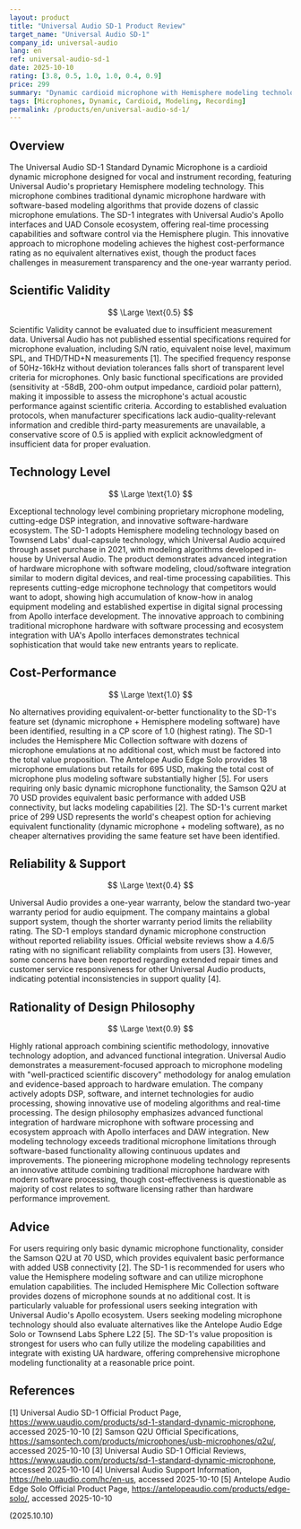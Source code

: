 ```yaml
---
layout: product
title: "Universal Audio SD-1 Product Review"
target_name: "Universal Audio SD-1"
company_id: universal-audio
lang: en
ref: universal-audio-sd-1
date: 2025-10-10
rating: [3.8, 0.5, 1.0, 1.0, 0.4, 0.9]
price: 299
summary: "Dynamic cardioid microphone with Hemisphere modeling technology offering dozens of microphone emulations. Achieves highest cost-performance rating as no equivalent alternatives exist. Limited by insufficient measurement data and one-year warranty period."
tags: [Microphones, Dynamic, Cardioid, Modeling, Recording]
permalink: /products/en/universal-audio-sd-1/
---
```


## Overview

The Universal Audio SD-1 Standard Dynamic Microphone is a cardioid dynamic microphone designed for vocal and instrument recording, featuring Universal Audio's proprietary Hemisphere modeling technology. This microphone combines traditional dynamic microphone hardware with software-based modeling algorithms that provide dozens of classic microphone emulations. The SD-1 integrates with Universal Audio's Apollo interfaces and UAD Console ecosystem, offering real-time processing capabilities and software control via the Hemisphere plugin. This innovative approach to microphone modeling achieves the highest cost-performance rating as no equivalent alternatives exist, though the product faces challenges in measurement transparency and the one-year warranty period.

## Scientific Validity

$$ \Large \text{0.5} $$

Scientific Validity cannot be evaluated due to insufficient measurement data. Universal Audio has not published essential specifications required for microphone evaluation, including S/N ratio, equivalent noise level, maximum SPL, and THD/THD+N measurements [1]. The specified frequency response of 50Hz-16kHz without deviation tolerances falls short of transparent level criteria for microphones. Only basic functional specifications are provided (sensitivity at -58dB, 200-ohm output impedance, cardioid polar pattern), making it impossible to assess the microphone's actual acoustic performance against scientific criteria. According to established evaluation protocols, when manufacturer specifications lack audio-quality-relevant information and credible third-party measurements are unavailable, a conservative score of 0.5 is applied with explicit acknowledgment of insufficient data for proper evaluation.

## Technology Level

$$ \Large \text{1.0} $$

Exceptional technology level combining proprietary microphone modeling, cutting-edge DSP integration, and innovative software-hardware ecosystem. The SD-1 adopts Hemisphere modeling technology based on Townsend Labs' dual-capsule technology, which Universal Audio acquired through asset purchase in 2021, with modeling algorithms developed in-house by Universal Audio. The product demonstrates advanced integration of hardware microphone with software modeling, cloud/software integration similar to modern digital devices, and real-time processing capabilities. This represents cutting-edge microphone technology that competitors would want to adopt, showing high accumulation of know-how in analog equipment modeling and established expertise in digital signal processing from Apollo interface development. The innovative approach to combining traditional microphone hardware with software processing and ecosystem integration with UA's Apollo interfaces demonstrates technical sophistication that would take new entrants years to replicate.

## Cost-Performance

$$ \Large \text{1.0} $$

No alternatives providing equivalent-or-better functionality to the SD-1's feature set (dynamic microphone + Hemisphere modeling software) have been identified, resulting in a CP score of 1.0 (highest rating). The SD-1 includes the Hemisphere Mic Collection software with dozens of microphone emulations at no additional cost, which must be factored into the total value proposition. The Antelope Audio Edge Solo provides 18 microphone emulations but retails for 695 USD, making the total cost of microphone plus modeling software substantially higher [5]. For users requiring only basic dynamic microphone functionality, the Samson Q2U at 70 USD provides equivalent basic performance with added USB connectivity, but lacks modeling capabilities [2]. The SD-1's current market price of 299 USD represents the world's cheapest option for achieving equivalent functionality (dynamic microphone + modeling software), as no cheaper alternatives providing the same feature set have been identified.

## Reliability & Support

$$ \Large \text{0.4} $$

Universal Audio provides a one-year warranty, below the standard two-year warranty period for audio equipment. The company maintains a global support system, though the shorter warranty period limits the reliability rating. The SD-1 employs standard dynamic microphone construction without reported reliability issues. Official website reviews show a 4.6/5 rating with no significant reliability complaints from users [3]. However, some concerns have been reported regarding extended repair times and customer service responsiveness for other Universal Audio products, indicating potential inconsistencies in support quality [4].

## Rationality of Design Philosophy

$$ \Large \text{0.9} $$

Highly rational approach combining scientific methodology, innovative technology adoption, and advanced functional integration. Universal Audio demonstrates a measurement-focused approach to microphone modeling with "well-practiced scientific discovery" methodology for analog emulation and evidence-based approach to hardware emulation. The company actively adopts DSP, software, and internet technologies for audio processing, showing innovative use of modeling algorithms and real-time processing. The design philosophy emphasizes advanced functional integration of hardware microphone with software processing and ecosystem approach with Apollo interfaces and DAW integration. New modeling technology exceeds traditional microphone limitations through software-based functionality allowing continuous updates and improvements. The pioneering microphone modeling technology represents an innovative attitude combining traditional microphone hardware with modern software processing, though cost-effectiveness is questionable as majority of cost relates to software licensing rather than hardware performance improvement.

## Advice

For users requiring only basic dynamic microphone functionality, consider the Samson Q2U at 70 USD, which provides equivalent basic performance with added USB connectivity [2]. The SD-1 is recommended for users who value the Hemisphere modeling software and can utilize microphone emulation capabilities. The included Hemisphere Mic Collection software provides dozens of microphone sounds at no additional cost. It is particularly valuable for professional users seeking integration with Universal Audio's Apollo ecosystem. Users seeking modeling microphone technology should also evaluate alternatives like the Antelope Audio Edge Solo or Townsend Labs Sphere L22 [5]. The SD-1's value proposition is strongest for users who can fully utilize the modeling capabilities and integrate with existing UA hardware, offering comprehensive microphone modeling functionality at a reasonable price point.

## References

[1] Universal Audio SD-1 Official Product Page, https://www.uaudio.com/products/sd-1-standard-dynamic-microphone, accessed 2025-10-10
[2] Samson Q2U Official Specifications, https://samsontech.com/products/microphones/usb-microphones/q2u/, accessed 2025-10-10
[3] Universal Audio SD-1 Official Reviews, https://www.uaudio.com/products/sd-1-standard-dynamic-microphone, accessed 2025-10-10
[4] Universal Audio Support Information, https://help.uaudio.com/hc/en-us, accessed 2025-10-10
[5] Antelope Audio Edge Solo Official Product Page, https://antelopeaudio.com/products/edge-solo/, accessed 2025-10-10

(2025.10.10)